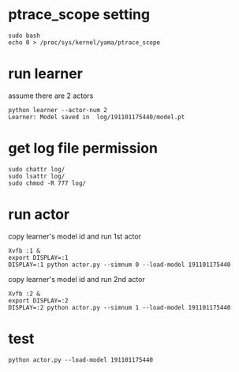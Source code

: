 # ptrace_scope setting

```
sudo bash
echo 0 > /proc/sys/kernel/yama/ptrace_scope
```

# run learner
assume there are 2 actors
```
python learner --actor-num 2
Learner: Model saved in  log/191101175440/model.pt
```

# get log file permission
```
sudo chattr log/
sudo lsattr log/
sudo chmod -R 777 log/
```

# run actor
copy learner's model id and run 1st actor
```
Xvfb :1 &
export DISPLAY=:1
DISPLAY=:1 python actor.py --simnum 0 --load-model 191101175440
```
copy learner's model id and run 2nd actor
```
Xvfb :2 &
export DISPLAY=:2
DISPLAY=:2 python actor.py --simnum 1 --load-model 191101175440
```

# test
```
python actor.py --load-model 191101175440
```
